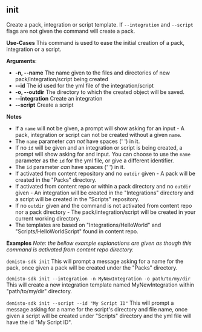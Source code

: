 ## init
Create a pack, integration or script template. If `--integration` and `--script` flags are not given the command will create a pack.

**Use-Cases**
This command is used to ease the initial creation of a pack, integration or a script.

**Arguments**:
* **-n, --name** The name given to the files and directories of new pack/integration/script being created
* **--id** The id used for the yml file of the integration/script
* **-o, --outdir** The directory to which the created object will be saved.
* **--integration** Create an integration
* **--script** Create a script

**Notes**
* If a `name` will not be given, a prompt will show asking for an input -
A pack, integration or script can not be created without a given `name`.
* The `name` parameter *can not* have spaces (' ') in it.
* If no `id` will be given and an integration or script is being created, a prompt will show asking for and input.
You can choose to use the `name` parameter as the `id` for the yml file, or give a different identifier.
* The `id` parameter *can* have spaces (' ') in it.
* If activated from content repository and no `outdir` given - A pack will be created in the "Packs" directory.
* If activated from content repo or within a pack directory and no `outdir` given -
An integration will be created in the "Integrations" directory and a script will be created in the "Scripts" repository.
* If no `outdir` given and the command is not activated from content repo nor a pack directory -
The pack/integration/script will be created in your current working directory.
* The templates are based on "Integrations/HelloWorld" and "Scripts/HelloWorldScript" found in content repo.

**Examples**
*Note: the bellow example explanations are given as though this command is activated from content repo directory.*

`demisto-sdk init`
This will prompt a message asking for a name for the pack, once given a pack will be created under the "Packs" directory.

`demisto-sdk init --integration -n MyNewIntegration -o path/to/my/dir`
This will create a new integration template named MyNewIntegration within "path/to/my/dir" directory.

`demisto-sdk init --script --id "My Script ID"`
This will prompt a message asking for a name for the script's directory and file name,
once given a script will be created under "Scripts" directory and the yml file will have the id "My Script ID".
